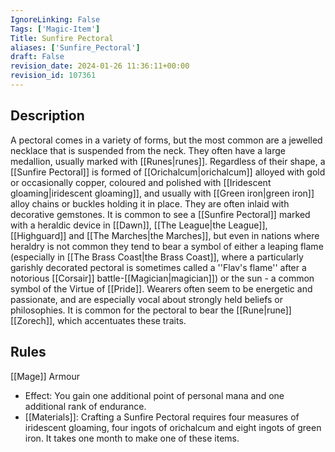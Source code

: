```yaml
---
IgnoreLinking: False
Tags: ['Magic-Item']
Title: Sunfire Pectoral
aliases: ['Sunfire_Pectoral']
draft: False
revision_date: 2024-01-26 11:36:11+00:00
revision_id: 107361
---
```


## Description
A pectoral comes in a variety of forms, but the most common are a jewelled necklace that is suspended from the neck. They often have a large medallion, usually marked with [[Runes|runes]]. Regardless of their shape, a [[Sunfire Pectoral]] is formed of [[Orichalcum|orichalcum]] alloyed with gold or occasionally copper, coloured and polished with [[Iridescent gloaming|iridescent gloaming]], and usually with [[Green iron|green iron]] alloy chains or buckles holding it in place. They are often inlaid with decorative gemstones. It is common to see a [[Sunfire Pectoral]] marked with a heraldic device in [[Dawn]], [[The League|the League]], [[Highguard]] and [[The Marches|the Marches]], but even in nations where heraldry is not common they tend to bear a symbol of either a leaping flame (especially in [[The Brass Coast|the Brass Coast]], where a particularly garishly decorated pectoral is sometimes called a ''Flav's flame'' after a notorious [[Corsair]] battle-[[Magician|magician]]) or the sun - a common symbol of the Virtue of [[Pride]].
Wearers often seem to be energetic and passionate, and are especially vocal about strongly held beliefs or philosophies. It is common for the pectoral to bear the [[Rune|rune]] [[Zorech]], which accentuates these traits.
## Rules
[[Mage]] Armour
* Effect: You gain one additional point of personal mana and one additional rank of endurance.
* [[Materials]]: Crafting a Sunfire Pectoral requires four measures of iridescent gloaming, four ingots of orichalcum and eight ingots of green iron. It takes one month to make one of these items.